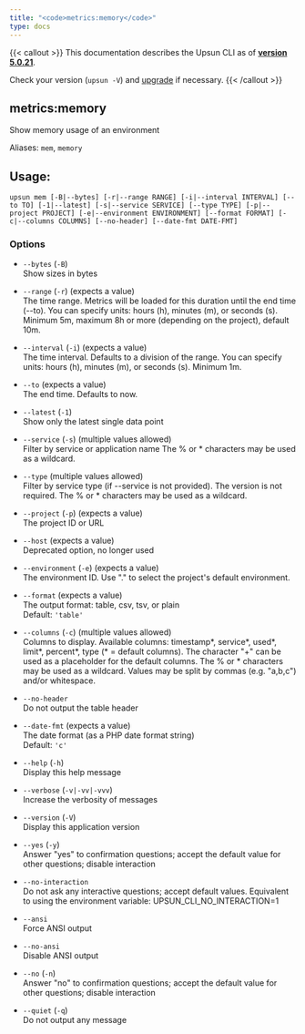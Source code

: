 ```yaml
---
title: "<code>metrics:memory</code>"
type: docs
---
```


{{< callout >}}
  This documentation describes the Upsun CLI as of **[version 5.0.21](https://github.com/platformsh/cli/releases/tag/5.0.21)**.
  
  Check your version (`upsun -V`) and [upgrade](/cli/#upgrade-the-cli) if necessary.
{{< /callout >}}

metrics:memory
--------------
Show memory usage of an environment

Aliases: `mem`, `memory`

## Usage:

```
upsun mem [-B|--bytes] [-r|--range RANGE] [-i|--interval INTERVAL] [--to TO] [-1|--latest] [-s|--service SERVICE] [--type TYPE] [-p|--project PROJECT] [-e|--environment ENVIRONMENT] [--format FORMAT] [-c|--columns COLUMNS] [--no-header] [--date-fmt DATE-FMT]
```

### Options

* `--bytes` (`-B`)  
  Show sizes in bytes

* `--range` (`-r`) (expects a value)  
  The time range. Metrics will be loaded for this duration until the end time (--to).
You can specify units: hours (h), minutes (m), or seconds (s).
Minimum 5m, maximum 8h or more (depending on the project), default 10m.

* `--interval` (`-i`) (expects a value)  
  The time interval. Defaults to a division of the range.
You can specify units: hours (h), minutes (m), or seconds (s).
Minimum 1m.

* `--to` (expects a value)  
  The end time. Defaults to now.

* `--latest` (`-1`)  
  Show only the latest single data point

* `--service` (`-s`) (multiple values allowed)  
  Filter by service or application name
The % or * characters may be used as a wildcard.

* `--type` (multiple values allowed)  
  Filter by service type (if --service is not provided). The version is not required.
The % or * characters may be used as a wildcard.

* `--project` (`-p`) (expects a value)  
  The project ID or URL

* `--host` (expects a value)  
  Deprecated option, no longer used

* `--environment` (`-e`) (expects a value)  
  The environment ID. Use "." to select the project's default environment.

* `--format` (expects a value)  
  The output format: table, csv, tsv, or plain  
  Default: `'table'`

* `--columns` (`-c`) (multiple values allowed)  
  Columns to display.
Available columns: timestamp*, service*, used*, limit*, percent*, type (* = default columns).
The character "+" can be used as a placeholder for the default columns.
The % or * characters may be used as a wildcard.
Values may be split by commas (e.g. "a,b,c") and/or whitespace.

* `--no-header`  
  Do not output the table header

* `--date-fmt` (expects a value)  
  The date format (as a PHP date format string)  
  Default: `'c'`

* `--help` (`-h`)  
  Display this help message

* `--verbose` (`-v|-vv|-vvv`)  
  Increase the verbosity of messages

* `--version` (`-V`)  
  Display this application version

* `--yes` (`-y`)  
  Answer "yes" to confirmation questions; accept the default value for other questions; disable interaction

* `--no-interaction`  
  Do not ask any interactive questions; accept default values. Equivalent to using the environment variable: UPSUN_CLI_NO_INTERACTION=1

* `--ansi`  
  Force ANSI output

* `--no-ansi`  
  Disable ANSI output

* `--no` (`-n`)  
  Answer "no" to confirmation questions; accept the default value for other questions; disable interaction

* `--quiet` (`-q`)  
  Do not output any message


